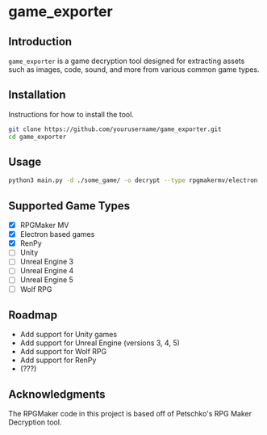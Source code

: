 # game_exporter

## Introduction
`game_exporter` is a game decryption tool designed for extracting assets such as images, code, sound, and more from various common game types.

## Installation
Instructions for how to install the tool.

```bash
git clone https://github.com/yourusername/game_exporter.git
cd game_exporter
```

## Usage

```bash
python3 main.py -d ./some_game/ -o decrypt --type rpgmakermv/electron
```

## Supported Game Types

- [x] RPGMaker MV
- [x] Electron based games
- [x] RenPy
- [ ] Unity
- [ ] Unreal Engine 3
- [ ] Unreal Engine 4
- [ ] Unreal Engine 5
- [ ] Wolf RPG

## Roadmap

- Add support for Unity games
- Add support for Unreal Engine (versions 3, 4, 5)
- Add support for Wolf RPG
- Add support for RenPy
- (???)

## Acknowledgments

The RPGMaker code in this project is based off of Petschko's RPG Maker Decryption tool.

